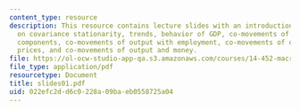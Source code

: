 ```yaml
---
content_type: resource
description: This resource contains lecture slides with an introduction and information
  on covariance stationarity, trends, behavior of GDP, co-movements of output with
  components, co-movements of output with employment, co-movements of output with
  prices, and co-movements of output and money.
file: https://ol-ocw-studio-app-qa.s3.amazonaws.com/courses/14-452-macroeconomic-theory-ii-spring-2007/022efc2dd6c0228a09baeb0558725a04_slides01.pdf
file_type: application/pdf
resourcetype: Document
title: slides01.pdf
uid: 022efc2d-d6c0-228a-09ba-eb0558725a04
---
```

